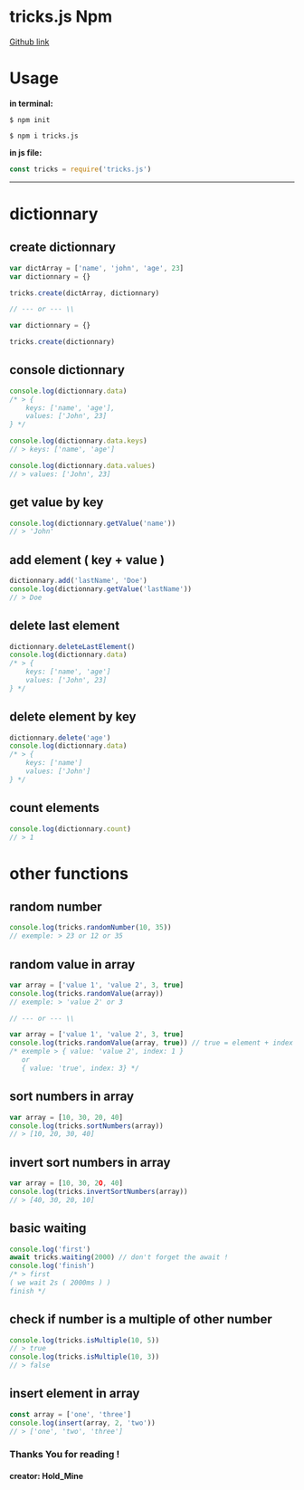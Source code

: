 # tricks.js Npm

[Github link](https://github.com/githoldi/tricks.js)

# Usage

**in terminal:**
```
$ npm init
```
```
$ npm i tricks.js
```

**in js file:**
```js
const tricks = require('tricks.js')
```

---

# dictionnary

## create dictionnary
```js
var dictArray = ['name', 'john', 'age', 23]
var dictionnary = {}

tricks.create(dictArray, dictionnary)

// --- or --- \\

var dictionnary = {}

tricks.create(dictionnary)
```

## console dictionnary
```js
console.log(dictionnary.data)
/* > {
    keys: ['name', 'age'],
    values: ['John', 23]
} */

console.log(dictionnary.data.keys)
// > keys: ['name', 'age']

console.log(dictionnary.data.values)
// > values: ['John', 23]
```

## get value by key
```js
console.log(dictionnary.getValue('name'))
// > 'John'
```

## add element ( key + value )
```js
dictionnary.add('lastName', 'Doe')
console.log(dictionnary.getValue('lastName'))
// > Doe
```

## delete last element
```js
dictionnary.deleteLastElement()
console.log(dictionnary.data)
/* > {
    keys: ['name', 'age']
    values: ['John', 23]
} */
```

## delete element by key
```js
dictionnary.delete('age')
console.log(dictionnary.data)
/* > {
    keys: ['name']
    values: ['John']
} */
```

## count elements
```js
console.log(dictionnary.count)
// > 1
```

# other functions

## random number
```js
console.log(tricks.randomNumber(10, 35))
// exemple: > 23 or 12 or 35
```

## random value in array
```js
var array = ['value 1', 'value 2', 3, true]
console.log(tricks.randomValue(array))
// exemple: > 'value 2' or 3

// --- or --- \\

var array = ['value 1', 'value 2', 3, true]
console.log(tricks.randomValue(array, true)) // true = element + index of element
/* exemple > { value: 'value 2', index: 1 }
   or 
   { value: 'true', index: 3} */
```

## sort numbers in array
```js
var array = [10, 30, 20, 40]
console.log(tricks.sortNumbers(array))
// > [10, 20, 30, 40]
```

## invert sort numbers in array
```js
var array = [10, 30, 2O, 40]
console.log(tricks.invertSortNumbers(array))
// > [40, 30, 20, 10]
```

## basic waiting
```js
console.log('first')
await tricks.waiting(2000) // don't forget the await !
console.log('finish')
/* > first
( we wait 2s ( 2000ms ) )
finish */
```

## check if number is a multiple of other number
```js
console.log(tricks.isMultiple(10, 5))
// > true
console.log(tricks.isMultiple(10, 3))
// > false
```

## insert element in array
```js
const array = ['one', 'three']
console.log(insert(array, 2, 'two'))
// > ['one', 'two', 'three']
```

### Thanks You for reading !
#### creator: Hold_Mine